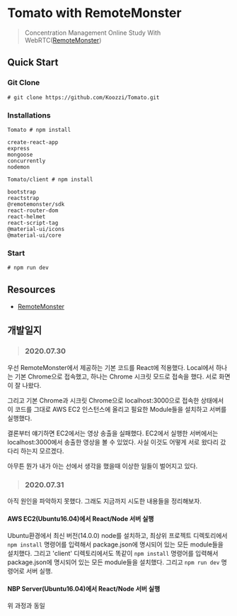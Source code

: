 # Tomato with RemoteMonster 

> Concentration Management Online Study With WebRTC([RemoteMonster](https://remotemonster.com/))

## Quick Start

### Git Clone
```
# git clone https://github.com/Koozzi/Tomato.git
```

### Installations

```
Tomato # npm install

create-react-app
express
mongoose
concurrently
nodemon

Tomato/client # npm install

bootstrap
reactstrap
@remotemonster/sdk
react-router-dom
react-helmet
react-script-tag
@material-ui/icons
@material-ui/core
```

### Start
```
# npm run dev
```

## Resources

* [RemoteMonster](https://remotemonster.com/)

## 개발일지

>### 2020.07.30
우선 RemoteMonster에서 제공하는 기본 코드를 React에 적용했다. Local에서 하나는 기본 Chrome으로 접속했고, 하나는 Chrome 시크릿 모드로 접속을 했다. 서로 화면이 잘 나왔다.

그리고 기본 Chrome과 시크릿 Chrome으로 localhost:3000으로 접속한 상태에서 이 코드를 그대로 AWS EC2 인스턴스에 올리고 필요한 Module들을 설치하고 서버를 실행했다. 

결론부터 얘기하면 EC2에서는 영상 송출을 실패했다. EC2에서 실행한 서버에서는 localhost:3000에서 송출한 영상을 볼 수 있었다. 사실 이것도 어떻게 서로 왔다리 갔다리 하는지 모르겠다.

아무튼 뭔가 내가 아는 선에서 생각을 했을때 이상한 일들이 벌어지고 있다. 

> ### 2020.07.31

아직 원인을 파악하지 못했다. 그래도 지금까지 시도한 내용들을 정리해보자.

#### AWS EC2(Ubuntu16.04)에서 React/Node 서버 실행
Ubuntu환경에서 최신 버전(14.0.0) node를 설치하고, 최상위 프로젝트 디렉토리에서 `npm install` 명령어를 입력해서 package.json에 명시되어 있는 모든 module들을 설치했다. 그리고 'client' 디렉토리에서도 똑같이 `npm install` 명령어를 입력해서 package.json에 명시되어 있는 모든 module들을 설치했다. 그리고 `npm run dev` 명령어로 서버 실행.

#### NBP Server(Ubuntu16.04)에서 React/Node 서버 실행
위 과정과 동일

